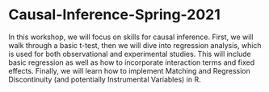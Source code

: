 # Causal-Inference-Spring-2021

In this workshop, we will focus on skills for causal inference. First, we will walk through a basic t-test, then we will dive into regression analysis, which is used for both observational and experimental studies. This will include basic regression as well as how to incorporate interaction terms and fixed effects. Finally, we will learn how to implement Matching and Regression Discontinuity (and potentially Instrumental Variables) in R. 
